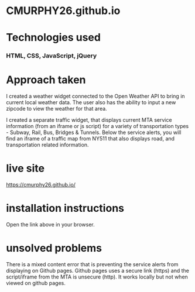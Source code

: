 # CMURPHY26.github.io

# Technologies used
### HTML, CSS, JavaScript, jQuery

# Approach taken
I created a weather widget connected to the Open Weather API to bring in current local weather data. The user also has the ability to input a new zipcode to view the weather for that area. 

I created a separate traffic widget, that displays current MTA service information (from an iframe or js script) for a variety of transportation types - Subway, Rail, Bus, Bridges & Tunnels. Below the service alerts, you will find an iframe of a traffic map from NY511 that also displays road, and transportation related information.

# live site
https://cmurphy26.github.io/

# installation instructions
Open the link above in your browser.

# unsolved problems
There is a mixed content error that is preventing the service alerts from displaying on Github pages. Github pages uses a secure link (https) and the script/iframe from the MTA is unsecure (http). It works locally but not when viewed on github pages.